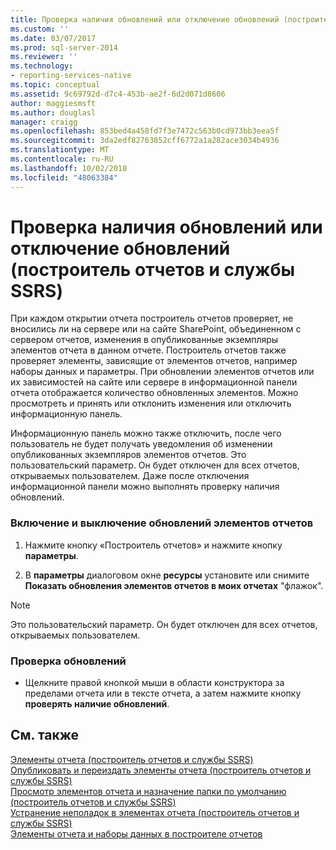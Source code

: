 ```yaml
---
title: Проверка наличия обновлений или отключение обновлений (построитель отчетов и службы SSRS) | Документация Майкрософт
ms.custom: ''
ms.date: 03/07/2017
ms.prod: sql-server-2014
ms.reviewer: ''
ms.technology:
- reporting-services-native
ms.topic: conceptual
ms.assetid: 9c69792d-d7c4-453b-ae2f-6d2d071d8606
author: maggiesmsft
ms.author: douglasl
manager: craigg
ms.openlocfilehash: 853bed4a458fd7f3e7472c563b0cd973bb3eea5f
ms.sourcegitcommit: 3da2edf82763852cff6772a1a282ace3034b4936
ms.translationtype: MT
ms.contentlocale: ru-RU
ms.lasthandoff: 10/02/2018
ms.locfileid: "48063384"
---
```

# <a name="check-for-updates-or-turn-updates-off-report-builder-and-ssrs"></a>Проверка наличия обновлений или отключение обновлений (построитель отчетов и службы SSRS)
  При каждом открытии отчета построитель отчетов проверяет, не вносились ли на сервере или на сайте SharePoint, объединенном с сервером отчетов, изменения в опубликованные экземпляры элементов отчета в данном отчете. Построитель отчетов также проверяет элементы, зависящие от элементов отчетов, например наборы данных и параметры. При обновлении элементов отчетов или их зависимостей на сайте или сервере в информационной панели отчета отображается количество обновленных элементов. Можно просмотреть и принять или отклонить изменения или отключить информационную панель.  
  
 Информационную панель можно также отключить, после чего пользователь не будет получать уведомления об изменении опубликованных экземпляров элементов отчетов. Это пользовательский параметр. Он будет отключен для всех отчетов, открываемых пользователем. Даже после отключения информационной панели можно выполнять проверку наличия обновлений.  
  
### <a name="to-turn-on-and-off-report-part-updates"></a>Включение и выключение обновлений элементов отчетов  
  
1.  Нажмите кнопку «Построитель отчетов» и нажмите кнопку **параметры**.  
  
2.  В **параметры** диалоговом окне **ресурсы** установите или снимите **Показать обновления элементов отчетов в моих отчетах** "флажок".  
  
> [!NOTE]  
>  Это пользовательский параметр. Он будет отключен для всех отчетов, открываемых пользователем.  
  
### <a name="to-check-for-updates"></a>Проверка обновлений  
  
-   Щелкните правой кнопкой мыши в области конструктора за пределами отчета или в тексте отчета, а затем нажмите кнопку **проверять наличие обновлений**.  
  
## <a name="see-also"></a>См. также  
 [Элементы отчета &#40;построитель отчетов и службы SSRS&#41;](report-parts-report-builder-and-ssrs.md)   
 [Опубликовать и переиздать элементы отчета &#40;построитель отчетов и службы SSRS&#41;](report-design/publish-and-republish-report-parts-report-builder-and-ssrs.md)   
 [Просмотр элементов отчета и назначение папки по умолчанию &#40;построитель отчетов и службы SSRS&#41;](report-design/browse-for-report-parts-and-set-a-default-folder-report-builder-and-ssrs.md)   
 [Устранение неполадок в элементах отчета &#40;построитель отчетов и службы SSRS&#41;](../../2014/reporting-services/troubleshoot-report-parts-report-builder-and-ssrs.md)   
 [Элементы отчета и наборы данных в построителе отчетов](report-data/report-parts-and-datasets-in-report-builder.md)  
  
  
